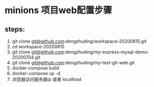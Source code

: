 # minions 项目web配置步骤

## steps:

1. git clone git@github.com:dengzhuding/workspace-20200815.git
2. cd workspace-20200815
3. git clone git@github.com:dengzhuding/my-express-mysql-demo-20200704.git
4. git clone git@github.com:dengzhuding/my-test-git-web.git
5. docker-compose build
6. docker-compose up -d
7. 浏览器访问服务器ip 或者 localhost
